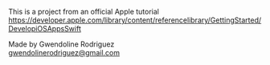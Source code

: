 This is a project from an official Apple tutorial
https://developer.apple.com/library/content/referencelibrary/GettingStarted/DevelopiOSAppsSwift


Made by Gwendoline Rodriguez<br />gwendolinerodriguez@gmail.com
